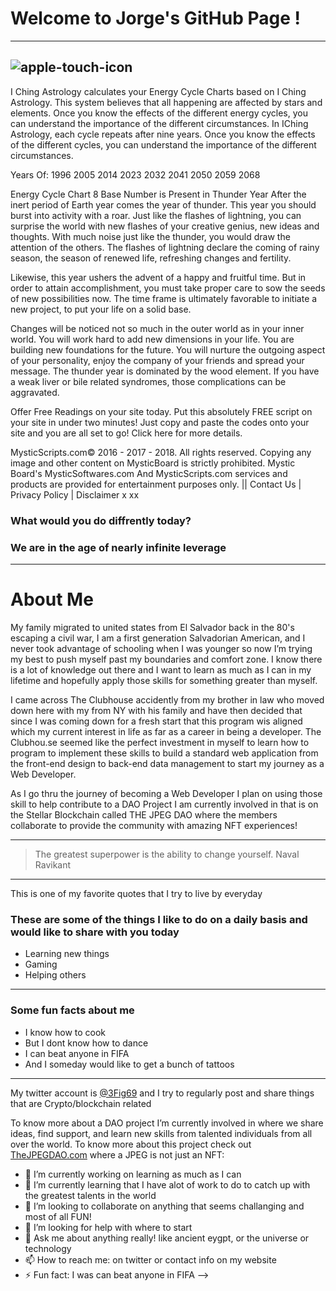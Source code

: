 # Welcome to Jorge's GitHub Page ! 

---
![apple-touch-icon](https://user-images.githubusercontent.com/72757855/158037545-a059ef34-135f-4218-a6ed-47c4f9267e73.png)
---
I Ching Astrology calculates your Energy Cycle Charts based on I Ching Astrology. This system believes that all happening are affected by stars and elements. Once you know the effects of the different energy cycles, you can understand the importance of the different circumstances. In IChing Astrology, each cycle repeats after nine years. Once you know the effects of the different cycles, you can understand the importance of the different circumstances.




Years Of:
1996
2005
2014
2023
2032
2041
2050
2059
2068

Energy Cycle Chart 8
Base Number is Present in Thunder Year
After the inert period of Earth year comes the year of thunder. This year you should burst into activity with a roar. Just like the flashes of lightning, you can surprise the world with new flashes of your creative genius, new ideas and thoughts. With much noise just like the thunder, you would draw the attention of the others. The flashes of lightning declare the coming of rainy season, the season of renewed life, refreshing changes and fertility.

Likewise, this year ushers the advent of a happy and fruitful time. But in order to attain accomplishment, you must take proper care to sow the seeds of new possibilities now. The time frame is ultimately favorable to initiate a new project, to put your life on a solid base.

Changes will be noticed not so much in the outer world as in your inner world. You will work hard to add new dimensions in your life. You are building new foundations for the future. You will nurture the outgoing aspect of your personality, enjoy the company of your friends and spread your message. The thunder year is dominated by the wood element. If you have a weak liver or bile related syndromes, those complications can be aggravated.






<script type="text/javascript" src="http://www.mysticscripts.com/i-ching/iching-astrology/ia-syndication.html?target=_blank"></script>
Offer Free Readings on your site today. Put this absolutely FREE script on your site in under two minutes! Just copy and paste the codes onto your site and you are all set to go! Click here for more details.

MysticScripts.com© 2016 - 2017 - 2018. All rights reserved. Copying any image and other content on MysticBoard is strictly prohibited. Mystic Board's MysticSoftwares.com And MysticScripts.com services and products are provided for entertainment purposes only. || Contact Us | Privacy Policy | Disclaimer
x
xx

### What would you do diffrently today?
### We are in the age of nearly infinite leverage

---

# **About Me**

My family migrated to united states from El Salvador back in the 80's escaping a civil war, I am a first generation Salvadorian American, and I never took advantage of schooling when I was younger so now I’m trying my best to push myself past my boundaries and comfort zone. I know there is a lot of knowledge out there and I want to learn as much as I can in my lifetime and hopefully apply those skills for something greater than myself.


I came across The Clubhouse accidently from my brother in law who moved down here with my from NY with his family and have then decided that since I was coming down for a fresh start that this program wis aligned which my current interest in life as far as a career in being a developer. The Clubhou.se seemed like the perfect investment in myself to learn how to program to implement these skills to build a standard web application from the front-end design to back-end data management to start my journey as a Web Developer.


As I go thru the journey of becoming a Web Developer I plan on using those skill to help contribute to a DAO Project I am currently involved in that is on the Stellar Blockchain called THE JPEG DAO where the members collaborate to provide the community with amazing NFT experiences!

---


>  The greatest superpower is the ability to change yourself. Naval Ravikant


---

This is one of my favorite quotes that I try to live by everyday



### These are some of the things I like to do on a daily basis and would like to share with you today

* Learning new things
* Gaming
* Helping others
***



### Some fun facts about me

- I know how to cook
- But I dont know how to dance
- I can beat anyone in FIFA
- And I someday would like to get a bunch of tattoos

---


My twitter account is [@3Fig69](https://twitter.com/3Fig69) and I try to regularly post and share things that are Crypto/blockchain related 

To know more about a DAO project I’m currently involved in where we share ideas, find support, and learn new skills from talented individuals from all over the world. To know more about this project check out [TheJPEGDAO.com](https://www.thejpegdao.com) where a JPEG is not just an NFT:

- 🔭 I’m currently working on learning as much as I can 
- 🌱 I’m currently learning that I have alot of work to do to catch up with the greatest talents in the world
- 👯 I’m looking to collaborate on anything that seems challanging and most of all FUN!
- 🤔 I’m looking for help with where to start 
- 💬 Ask me about anything really! like ancient eygpt, or the universe or technology
- 📫 How to reach me: on twitter or contact info on my website
- ⚡ Fun fact: I was can beat anyone in FIFA
-->
